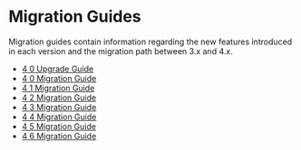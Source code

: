 # Migration Guides

Migration guides contain information regarding the new features introduced in
each version and the migration path between 3.x and 4.x.

- [4 0 Upgrade Guide](4-0-upgrade-guide)
- [4 0 Migration Guide](4-0-migration-guide)
- [4 1 Migration Guide](4-1-migration-guide)
- [4 2 Migration Guide](4-2-migration-guide)
- [4 3 Migration Guide](4-3-migration-guide)
- [4 4 Migration Guide](4-4-migration-guide)
- [4 5 Migration Guide](4-5-migration-guide)
- [4 6 Migration Guide](4-6-migration-guide)
